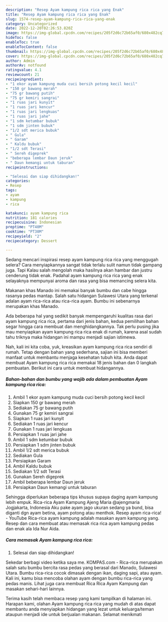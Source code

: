 ```yaml
---
description: "Resep Ayam kampung rica rica yang Enak"
title: "Resep Ayam kampung rica rica yang Enak"
slug: 1574-resep-ayam-kampung-rica-rica-yang-enak
category: Uncategorized
date: 2022-12-20T02:26:53.820Z
image: https://img-global.cpcdn.com/recipes/205f2d6c72b65af0/680x482cq70/ayam-kampung-rica-rica-foto-resep-utama.jpg
hideToc: false
enableToc: true
enableTocContent: false
thumbnail: https://img-global.cpcdn.com/recipes/205f2d6c72b65af0/680x482cq70/ayam-kampung-rica-rica-foto-resep-utama.jpg
cover: https://img-global.cpcdn.com/recipes/205f2d6c72b65af0/680x482cq70/ayam-kampung-rica-rica-foto-resep-utama.jpg
author: Admin
authorAv: notfound
ratingvalue: 4.1
reviewcount: 21
recipeingredient:
- "1 ekor ayam kampung muda cuci bersih potong kecil kecil"
- "150 gr bawang merah"
- "75 gr bawang putih"
- "75 gr kemiri sangrai"
- "1 ruas jari kunyit"
- "1 ruas jari kencur"
- "1 ruas jari lengkuas"
- "1 ruas jari jahe"
- "1 sdm ketumbar bubuk"
- "1 sdm jinten bubuk"
- "1/2 sdt merica bubuk"
- " Gula"
- " Garam"
- " Kaldu bubuk"
- "1/2 sdt Terasi"
- " Sereh digeprek"
- "beberapa lembar Daun jeruk"
- " Daun kemangi untuk taburan"
recipeinstructions:

- "Selesai dan siap dihidangkan!"
categories:
- Resep
tags:
- ayam
- kampung
- rica

katakunci: ayam kampung rica 
nutrition: 181 calories
recipecuisine: Indonesian
preptime: "PT40M"
cooktime: "PT30M"
recipeyield: "2"
recipecategory: Dessert

---
```



Sedang mencari inspirasi resep ayam kampung rica rica yang menggugah selera? Cara menyiapkannya sangat tidak terlalu sulit namun tidak gampang juga. Tapi Kalau salah mengolah maka hasilnya akan hambar dan justru cenderung tidak enak. Padahal ayam kampung rica rica yang enak selayaknya mempunyai aroma dan rasa yang bisa memancing selera kita.


Makanan khas Manado ini memakai banyak bumbu dan cabe hingga rasanya pedas mantap. Salah satu hidangan Sulawesi Utara yang terkenal adalan ayam rica-rica atau rica-rica ayam. Bumbu ini sebenarnya merupakan khas Manado.

Ada beberapa hal yang sedikit banyak mempengaruhi kualitas rasa dari ayam kampung rica rica, pertama dari jenis bahan, kedua pemilihan bahan segar hingga cara membuat dan menghidangkannya. Tak perlu pusing jika mau menyiapkan ayam kampung rica rica enak di rumah, karena asal sudah tahu triknya maka hidangan ini mampu menjadi sajian istimewa.


Nah, kali ini kita coba, yuk, kreasikan ayam kampung rica rica sendiri di rumah. Tetap dengan bahan yang sederhana, sajian ini bisa memberi manfaat untuk membantu menjaga kesehatan tubuh kita. Anda dapat membuat Ayam kampung rica rica memakai 18 jenis bahan dan 0 langkah pembuatan. Berikut ini cara untuk membuat hidangannya.

<!--inarticleads1-->

##### Bahan-bahan dan bumbu yang wajib ada dalam pembuatan Ayam kampung rica rica:

1. Ambil 1 ekor ayam kampung muda cuci bersih potong kecil kecil
1. Siapkan 150 gr bawang merah
1. Sediakan 75 gr bawang putih
1. Gunakan 75 gr kemiri sangrai
1. Siapkan 1 ruas jari kunyit
1. Sediakan 1 ruas jari kencur
1. Gunakan 1 ruas jari lengkuas
1. Persiapkan 1 ruas jari jahe
1. Ambil 1 sdm ketumbar bubuk
1. Persiapkan 1 sdm jinten bubuk
1. Ambil 1/2 sdt merica bubuk
1. Sediakan  Gula
1. Persiapkan  Garam
1. Ambil  Kaldu bubuk
1. Sediakan 1/2 sdt Terasi
1. Gunakan  Sereh digeprek
1. Ambil beberapa lembar Daun jeruk
1. Persiapkan  Daun kemangi untuk taburan


Sehingga diperlukan beberapa tips khusus supaya daging ayam kampung lebih empuk. Rica-rica Ayam Kampung Ajeng Maria @ajengmaria Jogjakarta, Indonesia Aku pake ayam jago ukuran sedang ya bund, bisa diganti dgn ayam betina, ayam potong atau menthok. Resep ayam rica-rica! - YouTube Rica-rica ayam kampung adalah masakan ayam kampung yang. Resep dan cara membuat atau memasak rica rica ayam kampung pedas dan enak ala Ida Nur Aida. 

<!--inarticleads2-->

##### Cara memasak Ayam kampung rica rica:


1. Selesai dan siap dihidangkan!

Sekedar berbagi video ketika saya me. KOMPAS.com - Rica-rica merupakan salah satu bumbu bercita rasa pedas yang berasal dari Manado, Sulawesi Utara. Bumbu rica-rica cocok dimasak dengan ikan, daging sapi, atau ayam. Kali ini, kamu bisa mencoba olahan ayam dengan bumbu rica-rica yang pedas manis. Lihat juga cara membuat Rica Rica Ayam Kampung dan masakan sehari-hari lainnya. 

Terima kasih telah membaca resep yang kami tampilkan di halaman ini. Harapan kami, olahan Ayam kampung rica rica yang mudah di atas dapat membantu anda menyiapkan hidangan yang lezat untuk keluarga/teman ataupun menjadi ide untuk berjualan makanan. Selamat menikmati
